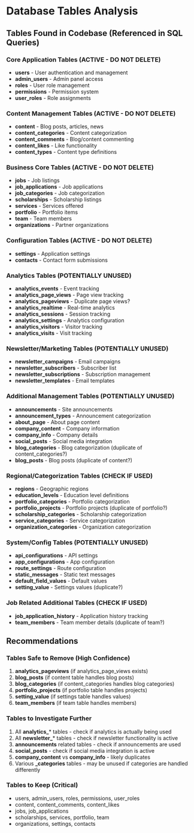 # Database Tables Analysis

## Tables Found in Codebase (Referenced in SQL Queries)

### Core Application Tables (ACTIVE - DO NOT DELETE)
- **users** - User authentication and management
- **admin_users** - Admin panel access
- **roles** - User role management
- **permissions** - Permission system
- **user_roles** - Role assignments

### Content Management Tables (ACTIVE - DO NOT DELETE)
- **content** - Blog posts, articles, news
- **content_categories** - Content categorization
- **content_comments** - Blog/content commenting
- **content_likes** - Like functionality
- **content_types** - Content type definitions

### Business Core Tables (ACTIVE - DO NOT DELETE)
- **jobs** - Job listings
- **job_applications** - Job applications
- **job_categories** - Job categorization
- **scholarships** - Scholarship listings
- **services** - Services offered
- **portfolio** - Portfolio items
- **team** - Team members
- **organizations** - Partner organizations

### Configuration Tables (ACTIVE - DO NOT DELETE)
- **settings** - Application settings
- **contacts** - Contact form submissions

### Analytics Tables (POTENTIALLY UNUSED)
- **analytics_events** - Event tracking
- **analytics_page_views** - Page view tracking
- **analytics_pageviews** - Duplicate page views?
- **analytics_realtime** - Real-time analytics
- **analytics_sessions** - Session tracking
- **analytics_settings** - Analytics configuration
- **analytics_visitors** - Visitor tracking
- **analytics_visits** - Visit tracking

### Newsletter/Marketing Tables (POTENTIALLY UNUSED)
- **newsletter_campaigns** - Email campaigns
- **newsletter_subscribers** - Subscriber list
- **newsletter_subscriptions** - Subscription management
- **newsletter_templates** - Email templates

### Additional Management Tables (POTENTIALLY UNUSED)
- **announcements** - Site announcements
- **announcement_types** - Announcement categorization
- **about_page** - About page content
- **company_content** - Company information
- **company_info** - Company details
- **social_posts** - Social media integration
- **blog_categories** - Blog categorization (duplicate of content_categories?)
- **blog_posts** - Blog posts (duplicate of content?)

### Regional/Categorization Tables (CHECK IF USED)
- **regions** - Geographic regions
- **education_levels** - Education level definitions
- **portfolio_categories** - Portfolio categorization
- **portfolio_projects** - Portfolio projects (duplicate of portfolio?)
- **scholarship_categories** - Scholarship categorization
- **service_categories** - Service categorization
- **organization_categories** - Organization categorization

### System/Config Tables (POTENTIALLY UNUSED)
- **api_configurations** - API settings
- **app_configurations** - App configuration
- **route_settings** - Route configuration
- **static_messages** - Static text messages
- **default_field_values** - Default values
- **setting_value** - Settings values (duplicate?)

### Job Related Additional Tables (CHECK IF USED)
- **job_application_history** - Application history tracking
- **team_members** - Team member details (duplicate of team?)

## Recommendations

### Tables Safe to Remove (High Confidence)
1. **analytics_pageviews** (if analytics_page_views exists)
2. **blog_posts** (if content table handles blog posts)
3. **blog_categories** (if content_categories handles blog categories)
4. **portfolio_projects** (if portfolio table handles projects)
5. **setting_value** (if settings table handles values)
6. **team_members** (if team table handles members)

### Tables to Investigate Further
1. All **analytics_*** tables - check if analytics is actually being used
2. All **newsletter_*** tables - check if newsletter functionality is active
3. **announcements** related tables - check if announcements are used
4. **social_posts** - check if social media integration is active
5. **company_content** vs **company_info** - likely duplicates
6. Various **_categories** tables - may be unused if categories are handled differently

### Tables to Keep (Critical)
- users, admin_users, roles, permissions, user_roles
- content, content_comments, content_likes
- jobs, job_applications
- scholarships, services, portfolio, team
- organizations, settings, contacts